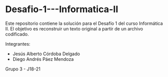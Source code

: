 # Desafio-1---Informatica-II
Este repositorio contiene la solución para el Desafío 1 del curso Informática II. El objetivo es reconstruir un texto original a partir de un archivo codificado.

Integrantes:
- Jesús Alberto Córdoba Delgado
- Diego Andrés Páez Mendoza

Grupo 3 - J18-21
